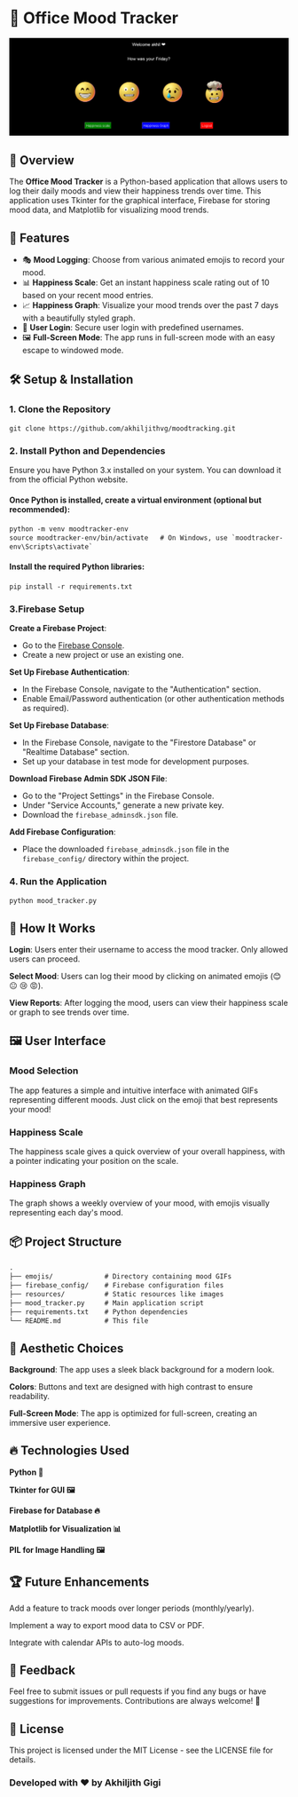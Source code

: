 # 🌟 Office Mood Tracker

![Mood Tracker](resources/main.png)

## 📝 Overview

The **Office Mood Tracker** is a Python-based application that allows users to log their daily moods and view their happiness trends over time. This application uses Tkinter for the graphical interface, Firebase for storing mood data, and Matplotlib for visualizing mood trends.

## 🚀 Features

- 🎭 **Mood Logging**: Choose from various animated emojis to record your mood.
- 📊 **Happiness Scale**: Get an instant happiness scale rating out of 10 based on your recent mood entries.
- 📈 **Happiness Graph**: Visualize your mood trends over the past 7 days with a beautifully styled graph.
- 👤 **User Login**: Secure user login with predefined usernames.
- 🖼️ **Full-Screen Mode**: The app runs in full-screen mode with an easy escape to windowed mode.

## 🛠️ Setup & Installation

### 1. Clone the Repository
```
git clone https://github.com/akhiljithvg/moodtracking.git
```

### 2. Install Python and Dependencies

Ensure you have Python 3.x installed on your system. You can download it from the official Python website.

#### Once Python is installed, create a virtual environment (optional but recommended):
```
python -m venv moodtracker-env
source moodtracker-env/bin/activate   # On Windows, use `moodtracker-env\Scripts\activate`
```

#### Install the required Python libraries:
```
pip install -r requirements.txt
```
### 3.Firebase Setup

   **Create a Firebase Project**:
   - Go to the [Firebase Console](https://console.firebase.google.com/).
   - Create a new project or use an existing one.

   **Set Up Firebase Authentication**:
   - In the Firebase Console, navigate to the "Authentication" section.
   - Enable Email/Password authentication (or other authentication methods as required).

   **Set Up Firebase Database**:
   - In the Firebase Console, navigate to the "Firestore Database" or "Realtime Database" section.
   - Set up your database in test mode for development purposes.

   **Download Firebase Admin SDK JSON File**:
   - Go to the "Project Settings" in the Firebase Console.
   - Under "Service Accounts," generate a new private key.
   - Download the `firebase_adminsdk.json` file.

   **Add Firebase Configuration**:
   - Place the downloaded `firebase_adminsdk.json` file in the `firebase_config/` directory within the project.

### 4. Run the Application
```
python mood_tracker.py
```

## 🧠 How It Works
**Login**: Users enter their username to access the mood tracker. Only allowed users can proceed.

**Select Mood**: Users can log their mood by clicking on animated emojis (😊 😐 😢 😡).

**View Reports**: After logging the mood, users can view their happiness scale or graph to see trends over time.

## 🖼️ User Interface
### Mood Selection

The app features a simple and intuitive interface with animated GIFs representing different moods. Just click on the emoji that best represents your mood!

### Happiness Scale

The happiness scale gives a quick overview of your overall happiness, with a pointer indicating your position on the scale.

### Happiness Graph

The graph shows a weekly overview of your mood, with emojis visually representing each day's mood.

## 📦 Project Structure

```
.
├── emojis/             # Directory containing mood GIFs
├── firebase_config/    # Firebase configuration files
├── resources/          # Static resources like images
├── mood_tracker.py     # Main application script
├── requirements.txt    # Python dependencies
└── README.md           # This file
```

## 🎨 Aesthetic Choices

**Background**: The app uses a sleek black background for a modern look.

**Colors**: Buttons and text are designed with high contrast to ensure readability.

**Full-Screen Mode**: The app is optimized for full-screen, creating an immersive user experience.


## 🔥 Technologies Used
**Python 🐍**

**Tkinter for GUI 🖼️**

**Firebase for Database 🔥**

**Matplotlib for Visualization 📊**

**PIL for Image Handling 🖼️**


## 🏆 Future Enhancements
Add a feature to track moods over longer periods (monthly/yearly).

Implement a way to export mood data to CSV or PDF.

Integrate with calendar APIs to auto-log moods.


## 💬 Feedback
Feel free to submit issues or pull requests if you find any bugs or have suggestions for improvements. Contributions are always welcome! 🎉


## 📄 License
This project is licensed under the MIT License - see the LICENSE file for details.





### Developed with ❤️ by Akhiljith Gigi
